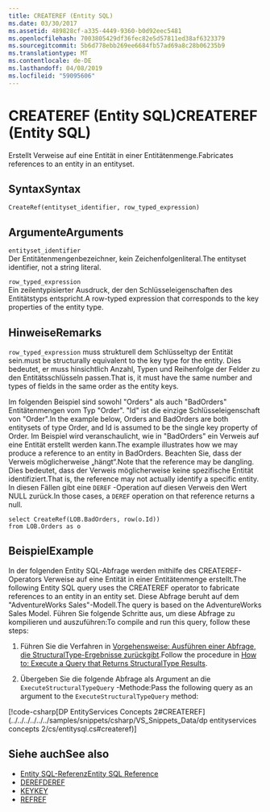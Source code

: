 ```yaml
---
title: CREATEREF (Entity SQL)
ms.date: 03/30/2017
ms.assetid: 489828cf-a335-4449-9360-b0d92eec5481
ms.openlocfilehash: 7003805429df36fec82e5d57811ed38af6323379
ms.sourcegitcommit: 5b6d778ebb269ee6684fb57ad69a8c28b06235b9
ms.translationtype: MT
ms.contentlocale: de-DE
ms.lasthandoff: 04/08/2019
ms.locfileid: "59095606"
---
```

# <a name="createref-entity-sql"></a><span data-ttu-id="94bc1-102">CREATEREF (Entity SQL)</span><span class="sxs-lookup"><span data-stu-id="94bc1-102">CREATEREF (Entity SQL)</span></span>
<span data-ttu-id="94bc1-103">Erstellt Verweise auf eine Entität in einer Entitätenmenge.</span><span class="sxs-lookup"><span data-stu-id="94bc1-103">Fabricates references to an entity in an entityset.</span></span>  
  
## <a name="syntax"></a><span data-ttu-id="94bc1-104">Syntax</span><span class="sxs-lookup"><span data-stu-id="94bc1-104">Syntax</span></span>  
  
```  
CreateRef(entityset_identifier, row_typed_expression)  
```  
  
## <a name="arguments"></a><span data-ttu-id="94bc1-105">Argumente</span><span class="sxs-lookup"><span data-stu-id="94bc1-105">Arguments</span></span>  
 `entityset_identifier`  
 <span data-ttu-id="94bc1-106">Der Entitätenmengenbezeichner, kein Zeichenfolgenliteral.</span><span class="sxs-lookup"><span data-stu-id="94bc1-106">The entityset identifier, not a string literal.</span></span>  
  
 `row_typed_expression`  
 <span data-ttu-id="94bc1-107">Ein zeilentypisierter Ausdruck, der den Schlüsseleigenschaften des Entitätstyps entspricht.</span><span class="sxs-lookup"><span data-stu-id="94bc1-107">A row-typed expression that corresponds to the key properties of the entity type.</span></span>  
  
## <a name="remarks"></a><span data-ttu-id="94bc1-108">Hinweise</span><span class="sxs-lookup"><span data-stu-id="94bc1-108">Remarks</span></span>  
 `row_typed_expression` <span data-ttu-id="94bc1-109">muss strukturell dem Schlüsseltyp der Entität sein.</span><span class="sxs-lookup"><span data-stu-id="94bc1-109">must be structurally equivalent to the key type for the entity.</span></span> <span data-ttu-id="94bc1-110">Dies bedeutet, er muss hinsichtlich Anzahl, Typen und Reihenfolge der Felder zu den Entitätsschlüsseln passen.</span><span class="sxs-lookup"><span data-stu-id="94bc1-110">That is, it must have the same number and types of fields in the same order as the entity keys.</span></span>  
  
 <span data-ttu-id="94bc1-111">Im folgenden Beispiel sind sowohl "Orders" als auch "BadOrders" Entitätenmengen vom Typ "Order". "Id" ist die einzige Schlüsseleigenschaft von "Order".</span><span class="sxs-lookup"><span data-stu-id="94bc1-111">In the example below, Orders and BadOrders are both entitysets of type Order, and Id is assumed to be the single key property of Order.</span></span> <span data-ttu-id="94bc1-112">Im Beispiel wird veranschaulicht, wie in "BadOrders" ein Verweis auf eine Entität erstellt werden kann.</span><span class="sxs-lookup"><span data-stu-id="94bc1-112">The example illustrates how we may produce a reference to an entity in BadOrders.</span></span> <span data-ttu-id="94bc1-113">Beachten Sie, dass der Verweis möglicherweise „hängt“.</span><span class="sxs-lookup"><span data-stu-id="94bc1-113">Note that the reference may be dangling.</span></span>  <span data-ttu-id="94bc1-114">Dies bedeutet, dass der Verweis möglicherweise keine spezifische Entität identifiziert.</span><span class="sxs-lookup"><span data-stu-id="94bc1-114">That is, the reference may not actually identify a specific entity.</span></span> <span data-ttu-id="94bc1-115">In diesen Fällen gibt eine `DEREF` -Operation auf diesen Verweis den Wert NULL zurück.</span><span class="sxs-lookup"><span data-stu-id="94bc1-115">In those cases, a `DEREF` operation on that reference returns a null.</span></span>  
  
```  
select CreateRef(LOB.BadOrders, row(o.Id))   
from LOB.Orders as o   
```  
  
## <a name="example"></a><span data-ttu-id="94bc1-116">Beispiel</span><span class="sxs-lookup"><span data-stu-id="94bc1-116">Example</span></span>  
 <span data-ttu-id="94bc1-117">In der folgenden Entity SQL-Abfrage werden mithilfe des CREATEREF-Operators Verweise auf eine Entität in einer Entitätenmenge erstellt.</span><span class="sxs-lookup"><span data-stu-id="94bc1-117">The following Entity SQL query uses the CREATEREF operator to fabricate references to an entity in an entity set.</span></span> <span data-ttu-id="94bc1-118">Diese Abfrage beruht auf dem "AdventureWorks Sales"-Modell.</span><span class="sxs-lookup"><span data-stu-id="94bc1-118">The query is based on the AdventureWorks Sales Model.</span></span> <span data-ttu-id="94bc1-119">Führen Sie folgende Schritte aus, um diese Abfrage zu kompilieren und auszuführen:</span><span class="sxs-lookup"><span data-stu-id="94bc1-119">To compile and run this query, follow these steps:</span></span>  
  
1.  <span data-ttu-id="94bc1-120">Führen Sie die Verfahren in [Vorgehensweise: Ausführen einer Abfrage, die StructuralType-Ergebnisse zurückgibt](../../../../../../docs/framework/data/adonet/ef/how-to-execute-a-query-that-returns-structuraltype-results.md).</span><span class="sxs-lookup"><span data-stu-id="94bc1-120">Follow the procedure in [How to: Execute a Query that Returns StructuralType Results](../../../../../../docs/framework/data/adonet/ef/how-to-execute-a-query-that-returns-structuraltype-results.md).</span></span>  
  
2.  <span data-ttu-id="94bc1-121">Übergeben Sie die folgende Abfrage als Argument an die `ExecuteStructuralTypeQuery` -Methode:</span><span class="sxs-lookup"><span data-stu-id="94bc1-121">Pass the following query as an argument to the `ExecuteStructuralTypeQuery` method:</span></span>  
  
 [!code-csharp[DP EntityServices Concepts 2#CREATEREF](../../../../../../samples/snippets/csharp/VS_Snippets_Data/dp entityservices concepts 2/cs/entitysql.cs#createref)]  
  
## <a name="see-also"></a><span data-ttu-id="94bc1-122">Siehe auch</span><span class="sxs-lookup"><span data-stu-id="94bc1-122">See also</span></span>

- [<span data-ttu-id="94bc1-123">Entity SQL-Referenz</span><span class="sxs-lookup"><span data-stu-id="94bc1-123">Entity SQL Reference</span></span>](../../../../../../docs/framework/data/adonet/ef/language-reference/entity-sql-reference.md)
- [<span data-ttu-id="94bc1-124">DEREF</span><span class="sxs-lookup"><span data-stu-id="94bc1-124">DEREF</span></span>](../../../../../../docs/framework/data/adonet/ef/language-reference/deref-entity-sql.md)
- [<span data-ttu-id="94bc1-125">KEY</span><span class="sxs-lookup"><span data-stu-id="94bc1-125">KEY</span></span>](../../../../../../docs/framework/data/adonet/ef/language-reference/key-entity-sql.md)
- [<span data-ttu-id="94bc1-126">REF</span><span class="sxs-lookup"><span data-stu-id="94bc1-126">REF</span></span>](../../../../../../docs/framework/data/adonet/ef/language-reference/ref-entity-sql.md)
